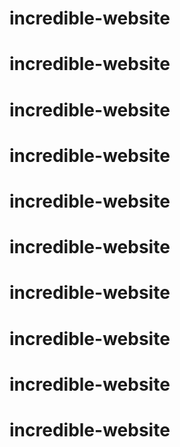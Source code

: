 # incredible-website
# incredible-website
# incredible-website
# incredible-website
# incredible-website
# incredible-website
# incredible-website
# incredible-website
# incredible-website
# incredible-website
